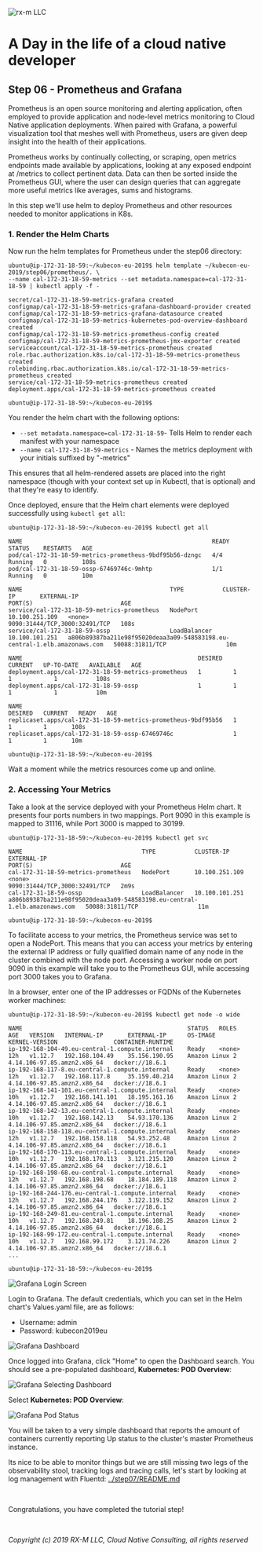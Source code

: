 ![rx-m LLC][RX-M LLC]


# A Day in the life of a cloud native developer


## Step 06 - Prometheus and Grafana

Prometheus is an open source monitoring and alerting application, often employed to provide application and node-level
metrics monitoring to Cloud Native application deployments. When paired with Grafana, a powerful visualization tool that
meshes well with Prometheus, users are given deep insight into the health of their applications.

Prometheus works by continually collecting, or scraping, open metrics endpoints made available by applications, looking
at any exposed endpoint at /metrics to collect pertinent data. Data can then be sorted inside the Prometheus GUI,
where the user can design queries that can aggregate more useful metrics like averages, sums and histograms.

In this step we'll use helm to deploy Prometheus and other resources needed to monitor applications in K8s.


### 1. Render the Helm Charts

Now run the helm templates for Prometheus under the step06 directory:

```
ubuntu@ip-172-31-18-59:~/kubecon-eu-2019$ helm template ~/kubecon-eu-2019/step06/prometheus/. \
--name cal-172-31-18-59-metrics --set metadata.namespace=cal-172-31-18-59 | kubectl apply -f -

secret/cal-172-31-18-59-metrics-grafana created
configmap/cal-172-31-18-59-metrics-grafana-dashboard-provider created
configmap/cal-172-31-18-59-metrics-grafana-datasource created
configmap/cal-172-31-18-59-metrics-kubernetes-pod-overview-dashboard created
configmap/cal-172-31-18-59-metrics-prometheus-config created
configmap/cal-172-31-18-59-metrics-prometheus-jmx-exporter created
serviceaccount/cal-172-31-18-59-metrics-prometheus created
role.rbac.authorization.k8s.io/cal-172-31-18-59-metrics-prometheus created
rolebinding.rbac.authorization.k8s.io/cal-172-31-18-59-metrics-prometheus created
service/cal-172-31-18-59-metrics-prometheus created
deployment.apps/cal-172-31-18-59-metrics-prometheus created

ubuntu@ip-172-31-18-59:~/kubecon-eu-2019$
```

You render the helm chart with the following options:

  - `--set metadata.namespace=cal-172-31-18-59`- Tells Helm to render each manifest with your namespace
  - `--name cal-172-31-18-59-metrics` - Names the metrics deployment with your initials suffixed by "-metrics"

This ensures that all helm-rendered assets are placed into the right namespace (though with your context set up in
Kubectl, that is optional) and that they're easy to identify.

Once deployed, ensure that the Helm chart elements were
deployed successfully using `kubectl get all`:

```
ubuntu@ip-172-31-18-59:~/kubecon-eu-2019$ kubectl get all

NAME                                                      READY   STATUS    RESTARTS   AGE
pod/cal-172-31-18-59-metrics-prometheus-9bdf95b56-dzngc   4/4     Running   0          108s
pod/cal-172-31-18-59-ossp-67469746c-9mhtp                 1/1     Running   0          10m

NAME                                          TYPE           CLUSTER-IP       EXTERNAL-IP                                                                 PORT(S)                         AGE
service/cal-172-31-18-59-metrics-prometheus   NodePort       10.100.251.109   <none>                                                                      9090:31444/TCP,3000:32491/TCP   108s
service/cal-172-31-18-59-ossp                 LoadBalancer   10.100.101.251   a806b89387ba211e98f95020deaa3a09-548583198.eu-central-1.elb.amazonaws.com   50088:31811/TCP                 10m

NAME                                                  DESIRED   CURRENT   UP-TO-DATE   AVAILABLE   AGE
deployment.apps/cal-172-31-18-59-metrics-prometheus   1         1         1            1           108s
deployment.apps/cal-172-31-18-59-ossp                 1         1         1            1           10m

NAME                                                            DESIRED   CURRENT   READY   AGE
replicaset.apps/cal-172-31-18-59-metrics-prometheus-9bdf95b56   1         1         1       108s
replicaset.apps/cal-172-31-18-59-ossp-67469746c                 1         1         1       10m

ubuntu@ip-172-31-18-59:~/kubecon-eu-2019$
```

Wait a moment while the metrics resources come up and online.


### 2. Accessing Your Metrics

Take a look at the service deployed with your Prometheus Helm chart. It presents four ports numbers in two mappings.
Port 9090 in this example is mapped to 31116, while Port 3000 is mapped to 30199.

```
ubuntu@ip-172-31-18-59:~/kubecon-eu-2019$ kubectl get svc

NAME                                  TYPE           CLUSTER-IP       EXTERNAL-IP                                                                 PORT(S)                         AGE
cal-172-31-18-59-metrics-prometheus   NodePort       10.100.251.109   <none>                                                                      9090:31444/TCP,3000:32491/TCP   2m9s
cal-172-31-18-59-ossp                 LoadBalancer   10.100.101.251   a806b89387ba211e98f95020deaa3a09-548583198.eu-central-1.elb.amazonaws.com   50088:31811/TCP                 11m

ubuntu@ip-172-31-18-59:~/kubecon-eu-2019$
```

To facilitate access to your metrics, the Prometheus service was set to open a NodePort. This means that you can access
your metrics by entering the external IP address or fully qualified domain name of any node in the cluster combined with
the node port. Accessing a worker node on port 9090 in this example will take you to the Prometheus GUI, while
accessing port 3000 takes you to Grafana.

In a browser, enter one of the IP addresses or FQDNs of the Kubernetes worker machines:

```
ubuntu@ip-172-31-18-59:~/kubecon-eu-2019$ kubectl get node -o wide

NAME                                               STATUS   ROLES    AGE   VERSION   INTERNAL-IP       EXTERNAL-IP      OS-IMAGE         KERNEL-VERSION                CONTAINER-RUNTIME
ip-192-168-104-49.eu-central-1.compute.internal    Ready    <none>   12h   v1.12.7   192.168.104.49    35.156.190.95    Amazon Linux 2   4.14.106-97.85.amzn2.x86_64   docker://18.6.1
ip-192-168-117-8.eu-central-1.compute.internal     Ready    <none>   12h   v1.12.7   192.168.117.8     35.159.40.214    Amazon Linux 2   4.14.106-97.85.amzn2.x86_64   docker://18.6.1
ip-192-168-141-101.eu-central-1.compute.internal   Ready    <none>   10h   v1.12.7   192.168.141.101   18.195.161.16    Amazon Linux 2   4.14.106-97.85.amzn2.x86_64   docker://18.6.1
ip-192-168-142-13.eu-central-1.compute.internal    Ready    <none>   10h   v1.12.7   192.168.142.13    54.93.170.136    Amazon Linux 2   4.14.106-97.85.amzn2.x86_64   docker://18.6.1
ip-192-168-158-118.eu-central-1.compute.internal   Ready    <none>   12h   v1.12.7   192.168.158.118   54.93.252.48     Amazon Linux 2   4.14.106-97.85.amzn2.x86_64   docker://18.6.1
ip-192-168-170-113.eu-central-1.compute.internal   Ready    <none>   10h   v1.12.7   192.168.170.113   3.121.215.120    Amazon Linux 2   4.14.106-97.85.amzn2.x86_64   docker://18.6.1
ip-192-168-198-68.eu-central-1.compute.internal    Ready    <none>   12h   v1.12.7   192.168.198.68    18.184.189.118   Amazon Linux 2   4.14.106-97.85.amzn2.x86_64   docker://18.6.1
ip-192-168-244-176.eu-central-1.compute.internal   Ready    <none>   12h   v1.12.7   192.168.244.176   3.122.119.152    Amazon Linux 2   4.14.106-97.85.amzn2.x86_64   docker://18.6.1
ip-192-168-249-81.eu-central-1.compute.internal    Ready    <none>   10h   v1.12.7   192.168.249.81    18.196.108.25    Amazon Linux 2   4.14.106-97.85.amzn2.x86_64   docker://18.6.1
ip-192-168-99-172.eu-central-1.compute.internal    Ready    <none>   10h   v1.12.7   192.168.99.172    3.121.74.226     Amazon Linux 2   4.14.106-97.85.amzn2.x86_64   docker://18.6.1
...

ubuntu@ip-172-31-18-59:~/kubecon-eu-2019$
```

![Grafana Login Screen](./images/grafana.PNG)

Login to Grafana. The default credentials, which you can set in the Helm chart's Values.yaml file, are as follows:

  - Username: admin
  - Password: kubecon2019eu

![Grafana Dashboard ](./images/grafana-ui.PNG)

Once logged into Grafana, click "Home" to open the Dashboard search. You should see a pre-populated dashboard,
**Kubernetes: POD Overview**:

![Grafana Selecting Dashboard ](./images/grafana-dashboard.PNG)

Select **Kubernetes: POD Overview**:

![Grafana Pod Status](./images/grafana-pod-status.PNG)

You will be taken to a very simple dashboard that reports the amount of containers currently reporting Up status to the
cluster's master Prometheus instance.

Its nice to be able to monitor things but we are still missing two legs of the observability stool, tracking logs and
tracing calls, let's start by looking at log management with Fluentd: [../step07/README.md](../step07/README.md)


<br>

Congratulations, you have completed the tutorial step!

<br>

_Copyright (c) 2019 RX-M LLC, Cloud Native Consulting, all rights reserved_

[RX-M LLC]: http://rx-m.io/rxm-cnc.svg "RX-M LLC"
